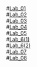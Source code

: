 #[Lab_01](https://github.com/2303A51680/ADM-LAB-2025/blob/main/Assignment%2001.ipynb)<br>
#[Lab_02](https://github.com/2303A51680/ADM-LAB-2025/blob/main/ADM_Lab_02.ipynb)<br>
#[Lab_03](https://github.com/2303A51680/ADM-LAB-2025/blob/main/ADM_LAB03.ipynb)<br>
#[Lab_04](https://github.com/2303A51680/ADM-LAB-2025/blob/main/ADM_Lab_04.ipynb)<br>
#[Lab_05](https://github.com/2303A51680/ADM-LAB-2025/blob/main/ADM%20Lab_05.ipynb)<br>
#[Lab_6(1)](https://github.com/2303A51680/ADM-LAB-2025/blob/main/ADM%20Lab_06.ipynb)<br>
#[Lab_6(2)](https://github.com/2303A51680/ADM-LAB-2025/blob/main/ADM%20Lab_06(2).ipynb)<br>
#[Lab_07](https://github.com/2303A51680/ADM-LAB-2025/blob/main/ADM_LAB_07.ipynb)<br>
#[Lab_08](https://github.com/2303A51680/ADM-LAB-2025/blob/main/ADM%20LAB_08.ipynb)<br>
